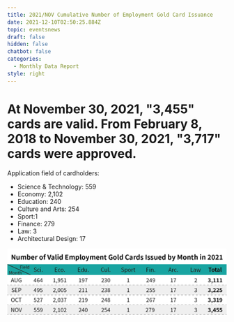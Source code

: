 ```yaml
---
title: 2021/NOV Cumulative Number of Employment Gold Card Issuance
date: 2021-12-10T02:50:25.884Z
topic: eventsnews
draft: false
hidden: false
chatbot: false
categories:
  - Monthly Data Report
style: right
---
```

# At November 30, 2021, "3,455" cards are valid. From February 8, 2018 to November 30, 2021, "3,717" cards were approved.

Application field of cardholders:

* Science & Technology: 559
* Economy: 2,102
* Education: 240
* Culture and Arts: 254
* Sport:1
* Finance: 279
* ​Law: 3
* Architectural Design: 17

![Number of Valid Employment Gold Cards Issued by Month-November](/cms-uploads/2021年台灣就業金卡每月底有效張數-11英.jpg "Number of Valid Employment Gold Cards Issued by Month-November")